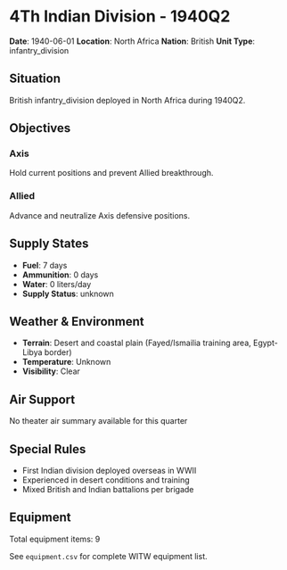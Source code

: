 # 4Th Indian Division - 1940Q2

**Date**: 1940-06-01
**Location**: North Africa
**Nation**: British
**Unit Type**: infantry_division

## Situation

British infantry_division deployed in North Africa during 1940Q2.

## Objectives

### Axis
Hold current positions and prevent Allied breakthrough.

### Allied
Advance and neutralize Axis defensive positions.

## Supply States

- **Fuel**: 7 days
- **Ammunition**: 0 days
- **Water**: 0 liters/day
- **Supply Status**: unknown

## Weather & Environment

- **Terrain**: Desert and coastal plain (Fayed/Ismailia training area, Egypt-Libya border)
- **Temperature**: Unknown
- **Visibility**: Clear

## Air Support

No theater air summary available for this quarter

## Special Rules

- First Indian division deployed overseas in WWII
- Experienced in desert conditions and training
- Mixed British and Indian battalions per brigade

## Equipment

Total equipment items: 9

See `equipment.csv` for complete WITW equipment list.
